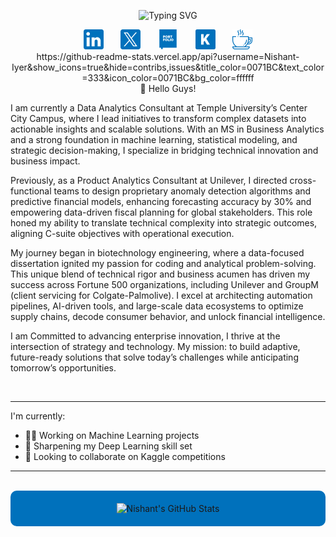 <p align="center">
  <!-- Dynamic Typing SVG (Dark/Light Mode) -->
  <picture>
    <source media="(prefers-color-scheme: dark)" srcset="https://readme-typing-svg.demolab.com?font=Fira+Code&weight=800&size=30&pause=1000&color=0071BC&width=550&lines=Data+Analyst+%26+BI+Specialist;4%2B+years+of+coding+experience;Always+trying+to+learn+new+things.">
    <source media="(prefers-color-scheme: light)" srcset="https://readme-typing-svg.demolab.com?font=Fira+Code&weight=800&size=30&pause=1000&color=0071BC&width=550&lines=Data+Analyst+%26+BI+Specialist;4%2B+years+of+coding+experience;Always+trying+to+learn+new+things.">
    <img src="https://readme-typing-svg.demolab.com?font=Fira+Code&weight=800&size=30&pause=1000&width=550&lines=Data+Analyst+%26+BI+Specialist;4%2B+years+of+coding+experience;Always+trying+to+learn+new+things." alt="Typing SVG">
  </picture>
</p>

<!-- Social Icons -->
<p align="center">
  <a href="https://www.linkedin.com/in/nishantiyer/"><img width="32px" alt="LinkedIn" title="LinkedIn" src="/assets/linkedin.png"/></a>
  &#8287;&#8287;&#8287;&#8287;&#8287;
  <a href="https://x.com/NishantGIyer"><img width="32px" alt="X" title="X" src="/assets/X.png"/></a>
  &#8287;&#8287;&#8287;&#8287;&#8287;
  <a href="https://nishant-iyer.github.io/"><img width="32px" alt="Portfolio" title="Portfolio" src="/assets/portfolio.png"></a>
  &#8287;&#8287;&#8287;&#8287;&#8287;
  <a href="https://www.kaggle.com/nustanishant"><img width="32px" alt="Kaggle" title="Kaggle" src="/assets/kaggle.png"></a>
  &#8287;&#8287;&#8287;&#8287;&#8287;
  <a href="https://buymeacoffee.com/nishant.iyer"><img width="32px" alt="Ko-fi" title="Buy me a coffee" src="/assets/coffee.png"/></a>

<br/>
https://github-readme-stats.vercel.app/api?username=Nishant-Iyer&show_icons=true&hide=contribs,issues&title_color=0071BC&text_color=333&icon_color=0071BC&bg_color=ffffff
<br/>
👋&#8287;Hello Guys!

<p>     I am currently a Data Analytics Consultant at Temple University’s Center City Campus, where I lead initiatives to transform complex datasets into actionable insights and scalable solutions. With an MS in Business Analytics and a strong foundation in machine learning, statistical modeling, and strategic decision-making, I specialize in bridging technical innovation and business impact.</p>

<p>     Previously, as a Product Analytics Consultant at Unilever, I directed cross-functional teams to design proprietary anomaly detection algorithms and predictive financial models, enhancing forecasting accuracy by 30% and empowering data-driven fiscal planning for global stakeholders. This role honed my ability to translate technical complexity into strategic outcomes, aligning C-suite objectives with operational execution.</p>

<p>     My journey began in biotechnology engineering, where a data-focused dissertation ignited my passion for coding and analytical problem-solving. This unique blend of technical rigor and business acumen has driven my success across Fortune 500 organizations, including Unilever and GroupM (client servicing for Colgate-Palmolive). I excel at architecting automation pipelines, AI-driven tools, and large-scale data ecosystems to optimize supply chains, decode consumer behavior, and unlock financial intelligence.</p>

<p>     I am Committed to advancing enterprise innovation, I thrive at the intersection of strategy and technology. My mission: to build adaptive, future-ready solutions that solve today’s challenges while anticipating tomorrow’s opportunities.</p>
<br/>

---
I'm currently:
- 👩‍💻 Working on Machine Learning projects
- 🌱 Sharpening my Deep Learning skill set
- 👯 Looking to collaborate on Kaggle competitions
---
<br/>

<!-- Stats Cards with Custom Background -->
<div align="center" style="display: flex; justify-content: center; gap: 10px; background-color: #0071BC; padding: 20px; border-radius: 10px;">
  <picture>
    <source media="(prefers-color-scheme: dark)" srcset="https://github-readme-stats.vercel.app/api?username=Nishant-Iyer&theme=dark&bg_color=0071BC&title_color=ffffff&text_color=ffffff&hide_border=true&count_private=true">
    <source media="(prefers-color-scheme: light)" srcset="https://github-readme-stats.vercel.app/api?username=Nishant-Iyer&theme=default&bg_color=0071BC&title_color=ffffff&text_color=ffffff&hide_border=true&count_private=true">
    <img alt="Nishant's GitHub Stats" src="https://github-readme-stats.vercel.app/api?username=Nishant-Iyer&bg_color=0071BC&hide_border=true&count_private=true">
  </picture>
</div>
